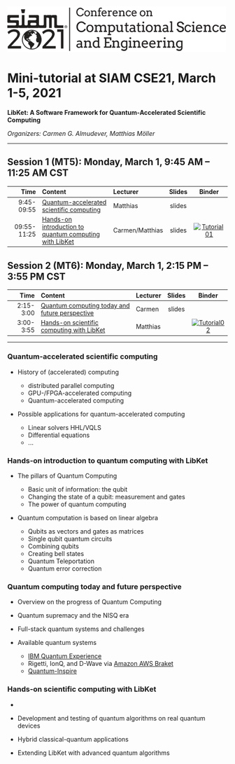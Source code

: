 [![SIAM CSE21](SIAM_CSE21.png)](https://www.siam.org/conferences/cm/conference/cse21)

# Mini-tutorial at SIAM CSE21, March 1-5, 2021

**LibKet: A Software Framework for Quantum-Accelerated Scientific Computing**

*Organizers: Carmen G. Almudever, Matthias Möller*

---

## Session 1 (MT5): Monday, March 1, 9:45 AM – 11:25 AM CST

| Time        | Content                                                                                   | Lecturer | Slides | Binder |
| ----------: | :---------------------------------------------------------------------------------------- | :------- | :----: | :----: |
|  9:45-09:55 | [Quantum-accelerated scientific computing](#quantum-accelerated-scientific-computing)     | Matthias | slides |        |
| 09:55-11:25 | [Hands-on introduction to quantum computing with LibKet](#hands-on-introduction-to-quantum-computing-with-libket) | Carmen/Matthias | slides | [![Tutorial01](https://mybinder.org/badge_logo.svg)](https://mybinder.org/v2/gh/mmoelle1/LibKet/master?filepath=notebooks%2Fcxx%2Fcse21_tutorial01.ipynb) 

## Session 2 (MT6): Monday, March 1, 2:15 PM – 3:55 PM CST 

| Time        | Content                                                                                                       | Lecturer | Slides | Binder |
| ----------: | :------------------------------------------------------------------------------------------------------------ | :------- | :----: | :----: |
|  2:15-3:00  | [Quantum computing today and future perspective](#quantum-computing-today-and-future-perspective)             | Carmen   | slides |        |
|  3:00-3:55  | [Hands-on scientific computing with LibKet](#hands-on-scientific-computing-with-libket)                       | Matthias |        | [![Tutorial02](https://mybinder.org/badge_logo.svg)](https://mybinder.org/v2/gh/mmoelle1/LibKet/master?filepath=notebooks%2Fcxx%2Fcse21_tutorial02.ipynb) |

---

### Quantum-accelerated scientific computing

* History of (accelerated) computing
  * distributed parallel computing
  * GPU-/FPGA-accelerated computing
  * Quantum-accelerated computing
  
* Possible applications for quantum-accelerated computing
  * Linear solvers HHL/VQLS
  * Differential equations
  * ...

### Hands-on introduction to quantum computing with LibKet


* The pillars of Quantum Computing
  * Basic unit of information: the qubit
  * Changing the state of a qubit: measurement and gates
  * The power of quantum computing
  
* Quantum computation is based on linear algebra
  * Qubits as vectors and gates as matrices
  * Single qubit quantum circuits
  * Combining qubits
  * Creating bell states
  * Quantum Teleportation
  * Quantum error correction

### Quantum computing today and future perspective

* Overview on the progress of Quantum Computing

* Quantum supremacy and the NISQ era

* Full-stack quantum systems and challenges

* Available quantum systems
  * [IBM Quantum Experience](https://quantum-computing.ibm.com)
  * Rigetti, IonQ, and D-Wave via [Amazon AWS Braket](https://aws.amazon.com/braket/)
  * [Quantum-Inspire](https://www.quantum-inspire.com)

### Hands-on scientific computing with LibKet

* 
* Development and testing of quantum algorithms on real quantum devices

* Hybrid classical-quantum applications

* Extending LibKet with advanced quantum algorithms
